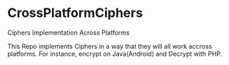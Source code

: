 # CrossPlatformCiphers
Ciphers Implementation Across Platforms

This Repo implements Ciphers in a way that they will all work accross platforms. 
For instance, encrypt on Java(Android) and Decrypt with PHP.
